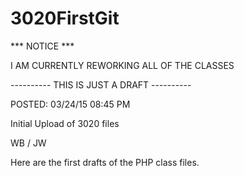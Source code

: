 # 3020FirstGit

 *** NOTICE ***
 
 I AM CURRENTLY REWORKING ALL OF THE CLASSES
 
 ---------- THIS IS JUST A DRAFT ----------
 
 POSTED: 03/24/15 08:45 PM
 
Initial Upload of 3020 files

WB / JW

Here are the first drafts of the PHP class files.
